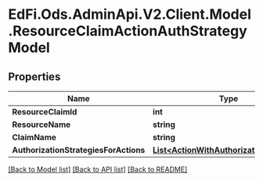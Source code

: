 # EdFi.Ods.AdminApi.V2.Client.Model.ResourceClaimActionAuthStrategyModel

## Properties

Name | Type | Description | Notes
------------ | ------------- | ------------- | -------------
**ResourceClaimId** | **int** |  | [optional] 
**ResourceName** | **string** |  | [optional] 
**ClaimName** | **string** |  | [optional] 
**AuthorizationStrategiesForActions** | [**List&lt;ActionWithAuthorizationStrategy&gt;**](ActionWithAuthorizationStrategy.md) |  | [optional] 

[[Back to Model list]](../../README.md#documentation-for-models) [[Back to API list]](../../README.md#documentation-for-api-endpoints) [[Back to README]](../../README.md)

